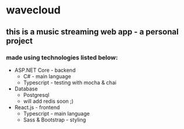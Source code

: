 ﻿# wavecloud
## this is a music streaming web app - a personal project
### made using technologies listed below:
* ASP.NET Core - backend
  - C# - main language
  - Typescript - testing with mocha & chai
* Database
  - Postgresql
  - will add redis soon ;)
* React.js - frontend 
  - Typescript - main language
  - Sass & Bootstrap - styling
